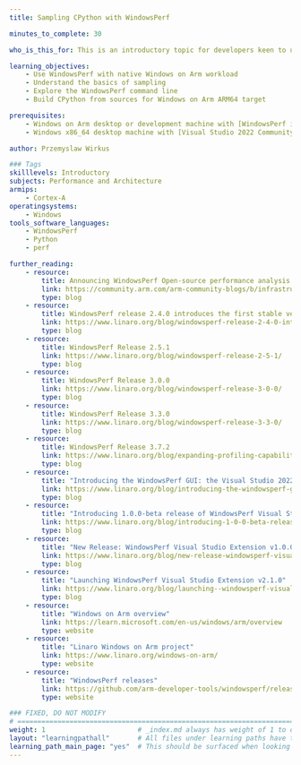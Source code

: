 ```yaml
---
title: Sampling CPython with WindowsPerf

minutes_to_complete: 30

who_is_this_for: This is an introductory topic for developers keen to understand sampling and who are new to the Arm architecture.

learning_objectives:
    - Use WindowsPerf with native Windows on Arm workload
    - Understand the basics of sampling
    - Explore the WindowsPerf command line
    - Build CPython from sources for Windows on Arm ARM64 target

prerequisites:
    - Windows on Arm desktop or development machine with [WindowsPerf installed](/install-guides/wperf)
    - Windows x86_64 desktop machine with [Visual Studio 2022 Community Edition](https://visualstudio.microsoft.com/vs/) installed.

author: Przemyslaw Wirkus

### Tags
skilllevels: Introductory
subjects: Performance and Architecture
armips:
    - Cortex-A
operatingsystems:
    - Windows
tools_software_languages:
    - WindowsPerf
    - Python
    - perf

further_reading:
    - resource:
        title: Announcing WindowsPerf Open-source performance analysis tool for Windows on Arm
        link: https://community.arm.com/arm-community-blogs/b/infrastructure-solutions-blog/posts/announcing-windowsperf
        type: blog
    - resource:
        title: WindowsPerf release 2.4.0 introduces the first stable version of sampling model support
        link: https://www.linaro.org/blog/windowsperf-release-2-4-0-introduces-the-first-stable-version-of-sampling-model-support/
        type: blog
    - resource:
        title: WindowsPerf Release 2.5.1
        link: https://www.linaro.org/blog/windowsperf-release-2-5-1/
        type: blog
    - resource:
        title: WindowsPerf Release 3.0.0
        link: https://www.linaro.org/blog/windowsperf-release-3-0-0/
        type: blog
    - resource:
        title: WindowsPerf Release 3.3.0
        link: https://www.linaro.org/blog/windowsperf-release-3-3-0/
        type: blog
    - resource:
        title: WindowsPerf Release 3.7.2
        link: https://www.linaro.org/blog/expanding-profiling-capabilities-with-windowsperf-372-release
        type: blog
    - resource:
        title: "Introducing the WindowsPerf GUI: the Visual Studio 2022 extension"
        link: https://www.linaro.org/blog/introducing-the-windowsperf-gui-the-visual-studio-2022-extension
        type: blog
    - resource:
        title: "Introducing 1.0.0-beta release of WindowsPerf Visual Studio extension"
        link: https://www.linaro.org/blog/introducing-1-0-0-beta-release-of-windowsperf-visual-studio-extension
        type: blog
    - resource:
        title: "New Release: WindowsPerf Visual Studio Extension v1.0.0"
        link: https://www.linaro.org/blog/new-release-windowsperf-visual-studio-extension-v1000
        type: blog
    - resource:
        title: "Launching WindowsPerf Visual Studio Extension v2.1.0"
        link: https://www.linaro.org/blog/launching--windowsperf-visual-studio-extension-v210
        type: blog
    - resource:
        title: "Windows on Arm overview"
        link: https://learn.microsoft.com/en-us/windows/arm/overview
        type: website
    - resource:
        title: "Linaro Windows on Arm project"
        link: https://www.linaro.org/windows-on-arm/
        type: website
    - resource:
        title: "WindowsPerf releases"
        link: https://github.com/arm-developer-tools/windowsperf/releases
        type: website

### FIXED, DO NOT MODIFY
# ================================================================================
weight: 1                       # _index.md always has weight of 1 to order correctly
layout: "learningpathall"       # All files under learning paths have this same wrapper
learning_path_main_page: "yes"  # This should be surfaced when looking for related content. Only set for _index.md of learning path content.
---
```

